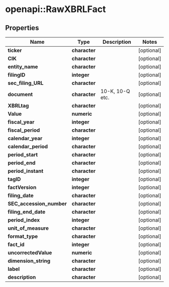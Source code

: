 # openapi::RawXBRLFact


## Properties
Name | Type | Description | Notes
------------ | ------------- | ------------- | -------------
**ticker** | **character** |  | [optional] 
**CIK** | **character** |  | [optional] 
**entity_name** | **character** |  | [optional] 
**filingID** | **integer** |  | [optional] 
**sec_filing_URL** | **character** |  | [optional] 
**document** | **character** | 10-K, 10-Q etc. | [optional] 
**XBRLtag** | **character** |  | [optional] 
**Value** | **numeric** |  | [optional] 
**fiscal_year** | **integer** |  | [optional] 
**fiscal_period** | **character** |  | [optional] 
**calendar_year** | **integer** |  | [optional] 
**calendar_period** | **character** |  | [optional] 
**period_start** | **character** |  | [optional] 
**period_end** | **character** |  | [optional] 
**period_instant** | **character** |  | [optional] 
**tagID** | **integer** |  | [optional] 
**factVersion** | **integer** |  | [optional] 
**filing_date** | **character** |  | [optional] 
**SEC_accession_number** | **character** |  | [optional] 
**filing_end_date** | **character** |  | [optional] 
**period_index** | **integer** |  | [optional] 
**unit_of_measure** | **character** |  | [optional] 
**format_type** | **character** |  | [optional] 
**fact_id** | **integer** |  | [optional] 
**uncorrectedValue** | **numeric** |  | [optional] 
**dimension_string** | **character** |  | [optional] 
**label** | **character** |  | [optional] 
**description** | **character** |  | [optional] 


